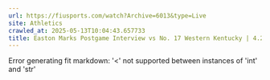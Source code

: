 ```yaml
---
url: https://fiusports.com/watch?Archive=6013&type=Live
site: Athletics
crawled_at: 2025-05-13T10:04:43.657733
title: Easton Marks Postgame Interview vs No. 17 Western Kentucky | 4.25.25 - FIU Athletics
---
```


Error generating fit markdown: '<' not supported between instances of 'int' and 'str'